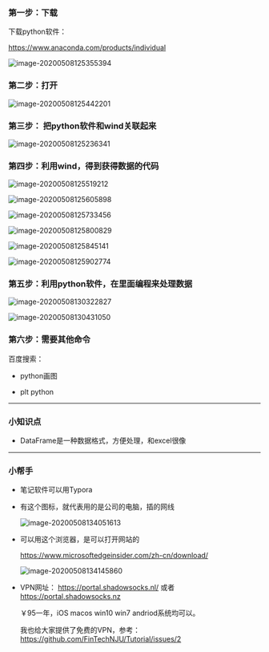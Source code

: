 ### 第一步：下载

下载python软件：

https://www.anaconda.com/products/individual 



![image-20200508125355394](C:/Users/Win2020/Desktop/Tutorial/asset/image-20200508125355394.png)

### 第二步：打开

![image-20200508125442201](C:/Users/Win2020/Desktop/Tutorial/asset/image-20200508125442201.png)



### 第三步： 把python软件和wind关联起来

![image-20200508125236341](C:/Users/Win2020/Desktop/Tutorial/asset/image-20200508125236341.png)



### 第四步：利用wind，得到获得数据的代码

![image-20200508125519212](C:/Users/Win2020/Desktop/Tutorial/asset/image-20200508125519212.png)

![image-20200508125605898](C:/Users/Win2020/Desktop/Tutorial/asset/image-20200508125605898.png)

![image-20200508125733456](C:/Users/Win2020/Desktop/Tutorial/asset/image-20200508125733456.png)

![image-20200508125800829](C:/Users/Win2020/Desktop/Tutorial/asset/image-20200508125800829.png)



![image-20200508125845141](C:/Users/Win2020/Desktop/Tutorial/asset/image-20200508125845141.png)



![image-20200508125902774](C:/Users/Win2020/Desktop/Tutorial/asset/image-20200508125902774.png)



### 第五步：利用python软件，在里面编程来处理数据

![image-20200508130322827](C:/Users/Win2020/Desktop/Tutorial/asset/image-20200508130322827.png)

![image-20200508130431050](C:/Users/Win2020/Desktop/Tutorial/asset/image-20200508130431050.png)



### 第六步：需要其他命令

百度搜索：

* python画图

* plt python

  

------

### 小知识点

* DataFrame是一种数据格式，方便处理，和excel很像



------

### 小帮手

* 笔记软件可以用Typora

* 有这个图标，就代表用的是公司的电脑，插的网线

  ![image-20200508134051613](C:/Users/Win2020/Desktop/Tutorial/asset/image-20200508134051613.png)

* 可以用这个浏览器，是可以打开网站的

  https://www.microsoftedgeinsider.com/zh-cn/download/

  ![image-20200508134145860](C:/Users/Win2020/Desktop/Tutorial/asset/image-20200508134145860.png)

* VPN网址： https://portal.shadowsocks.nl/ 或者 https://portal.shadowsocks.nz

  ￥95一年，iOS macos win10 win7 andriod系统均可以。

  我也给大家提供了免费的VPN，参考：https://github.com/FinTechNJU/Tutorial/issues/2

